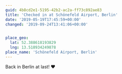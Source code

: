 ```yaml
---
guid: 4b8cd2e1-5195-42b2-ac2a-ff73c892ae83
title: 'Checked in at Schönefeld Airport, Berlin'
date: '2019-05-19T17:45:59+00:00'
changed: '2019-09-24T13:41:06+00:00'


place_geo:
  lat: 52.388618193829
  lng: 13.518934249878
place_name: 'Schönefeld Airport, Berlin'
---
```


Back in Berlin at last! ❤️
